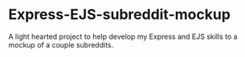 # Express-EJS-subreddit-mockup
A light hearted project to help develop my Express and EJS skills to a mockup of a couple subreddits.
